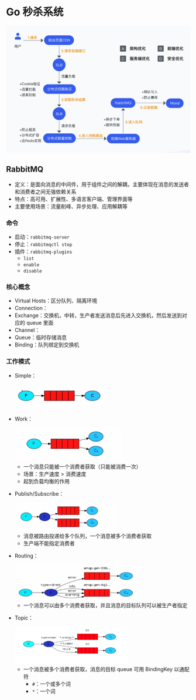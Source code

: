 # Go 秒杀系统

<img src="pics/README/image-20220715100733813.png" alt="image-20220715100733813" style="zoom:50%;" />

## RabbitMQ

- 定义：是面向消息的中间件，用于组件之间的解耦，主要体现在消息的发送者和消费者之间无强依赖关系
- 特点：高可用、扩展性、多语言客户端、管理界面等
- 主要使用场景：流量削峰、异步处理、应用解耦等

### 命令

- 启动：`rabbitmq-server`
- 停止：`rabbitmqctl stop`
- 插件：`rabbitmq-plugins`
  - `list`
  - `enable`
  - `disable`

### 核心概念

- Virtual Hosts：区分队列、隔离环境
- Connection：
- Exchange：交换机，中转，生产者发送消息后先进入交换机，然后发送到对应的 queue 里面
- Channel：
- Queue：临时存储消息
- Binding：队列绑定到交换机

### 工作模式

- Simple：

    <img src="pics/README/image-20220715145414590.png" alt="image-20220715145414590" style="zoom:30%;" />

- Work：

    <img src="pics/README/image-20220715162923779.png" alt="image-20220715162923779" style="zoom:30%;" />

    - 一个消息只能被一个消费者获取（只能被消费一次）
    - 场景：生产速度 > 消费速度
    - 起到负载均衡的作用

- Publish/Subscribe：

    <img src="pics/README/image-20220715164301135.png" alt="image-20220715164301135" style="zoom:30%;" />

    - 消息被路由投递给多个队列，一个消息被多个消费者获取
    - 生产端不能指定消费者

- Routing：

    <img src="pics/README/image-20220715173133252.png" alt="image-20220715173133252" style="zoom:40%;" />

    - 一个消息可以由多个消费者获取，并且消息的目标队列可以被生产者指定

- Topic：

    <img src="pics/README/image-20220715212446161.png" alt="image-20220715212446161" style="zoom:30%;" />

    - 一个消息被多个消费者获取，消息的目标 queue 可用 BindingKey 以通配符
        - `#`：一个或多个词
        - `*`：一个词
